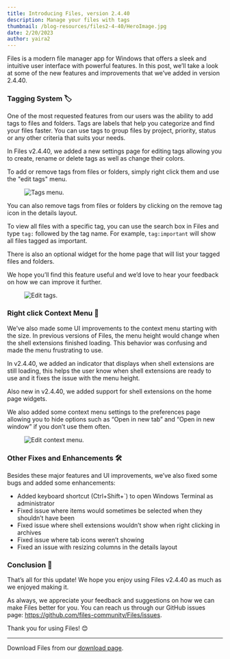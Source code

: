 ```yaml
---
title: Introducing Files, version 2.4.40
description: Manage your files with tags
thumbnail: /blog-resources/files2-4-40/HeroImage.jpg
date: 2/20/2023
author: yaira2
---
```


Files is a modern file manager app for Windows that offers a sleek and intuitive user interface with powerful features. In this post, we’ll take a look at some of the new features and improvements that we’ve added in version 2.4.40.

### Tagging System 🏷️

One of the most requested features from our users was the ability to add tags to files and folders. Tags are labels that help you categorize and find your files faster. You can use tags to group files by project, priority, status or any other criteria that suits your needs.

In Files v2.4.40, we added a new settings page for editing tags allowing you to create, rename or delete tags as well as change their colors.

To add or remove tags from files or folders, simply right click them and use the "edit tags" menu.

<figure>
    <img src="/blog-resources/files2-4-40/TagsMenu.png" alt="Tags menu." />
</figure>

You can also remove tags from files or folders by clicking on the remove tag icon in the details layout.

To view all files with a specific tag, you can use the search box in Files and type `tag:` followed by the tag name. For example, `tag:important` will show all files tagged as important.

There is also an optional widget for the home page that will list your tagged files and folders.

We hope you’ll find this feature useful and we’d love to hear your feedback on how we can improve it further.

<figure>
    <img src="/blog-resources/files2-4-40/EditTags.png" alt="Edit tags." />
</figure>

### Right click Context Menu 📎

We’ve also made some UI improvements to the context menu starting with the size. In previous versions of Files, the menu height would change when the shell extensions finished loading. This behavior was confusing and made the menu frustrating to use.

In v2.4.40, we added an indicator that displays when shell extensions are still loading, this helps the user know when shell extensions are ready to use and it fixes the issue with the menu height.

Also new in v2.4.40, we added support for shell extensions on the home page widgets.

We also added some context menu settings to the preferences page allowing you to hide options such as “Open in new tab” and “Open in new window” if you don’t use them often.

<figure>
    <img src="/blog-resources/files2-4-40/EditContextMenu.png" alt="Edit context menu." />
</figure>

### Other Fixes and Enhancements 🛠️

Besides these major features and UI improvements, we’ve also fixed some bugs and added some enhancements:

- Added keyboard shortcut (Ctrl+Shift+`) to open Windows Terminal as administrator
- Fixed issue where items would sometimes be selected when they shouldn’t have been
- Fixed issue where shell extensions wouldn’t show when right clicking in archives
- Fixed issue where tab icons weren’t showing
- Fixed an issue with resizing columns in the details layout

### Conclusion 🙌

That’s all for this update! We hope you enjoy using Files v2.4.40 as much as we enjoyed making it.

As always, we appreciate your feedback and suggestions on how we can make Files better for you. You can reach us through our GitHub issues page: https://github.com/files-community/Files/issues.

Thank you for using Files! 😊

---

Download Files from our [download page](/download/).
